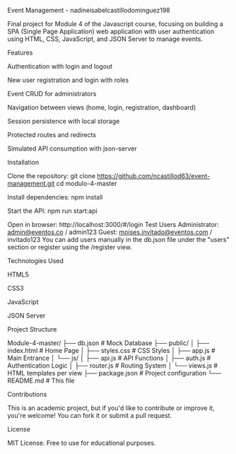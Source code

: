 Event Management - nadineisabelcastillodominguez198

Final project for Module 4 of the Javascript course, focusing on building a SPA (Single Page Application) web application with user authentication using HTML, CSS, JavaScript, and JSON Server to manage events.

Features

Authentication with login and logout

New user registration and login with roles

Event CRUD for administrators

Navigation between views (home, login, registration, dashboard)

Session persistence with local storage

Protected routes and redirects

Simulated API consumption with json-server

Installation

Clone the repository:
git clone https://github.com/ncastillod63/event-management.git cd modulo-4-master

Install dependencies:
npm install

Start the API:
npm run start:api

Open in browser: http://localhost:3000/#/login
Test Users Administrator: admin@eventos.co / admin123 Guest: moises.invitado@eventos.com / invitado123 You can add users manually in the db.json file under the "users" section or register using the /register view.

Technologies Used

HTML5

CSS3

JavaScript

JSON Server

Project Structure

Module-4-master/ 
├── db.json # Mock Database 
├── public/ 
│ ├── index.html # Home Page 
│ ├── styles.css # CSS Styles 
│ ├── app.js # Main Entrance 
│ └── js/ 
│ ├── api.js # API Functions 
│ ├── auth.js # Authentication Logic 
│ ├── router.js # Routing System 
│ └── views.js # HTML templates per view 
├── package.json # Project configuration 
└── README.md # This file

Contributions

This is an academic project, but if you'd like to contribute or improve it, you're welcome! You can fork it or submit a pull request.

License

MIT License. Free to use for educational purposes.
